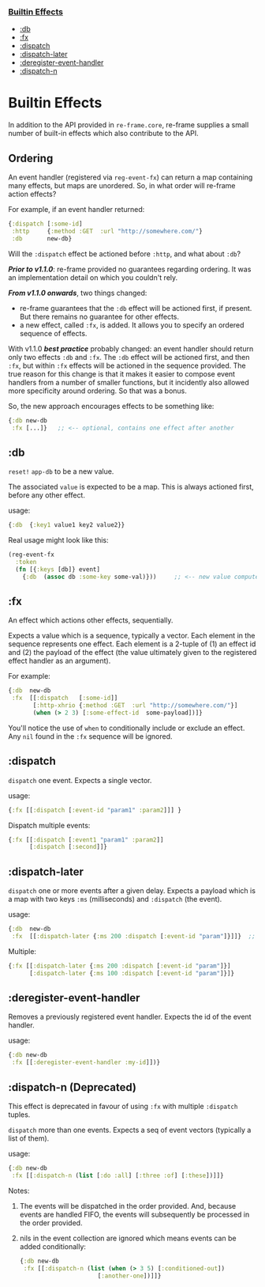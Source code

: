 
<div class="sidebar secondary" style="width: 218px; left: 161px;">
    <h3 class="current">
        <a href="api-builtin-effects.html#top">
            <span class="inner">Builtin Effects</span>
        </a>
    </h3>
    <ul>
        <li class="depth-1">
            <a href="api-builtin-effects.html#db">
                <div class="inner">
                    <span>:db</span>
                </div>
            </a>
        </li>    
        <li class="depth-1">
            <a href="api-builtin-effects.html#fx">
                <div class="inner">
                    <span>:fx</span>
                </div>
            </a>
        </li>
        <li class="depth-1">
            <a href="api-builtin-effects.html#dispatch">
                <div class="inner">
                    <span>:dispatch</span>
                </div>
            </a>
        </li>
        <li class="depth-1">
            <a href="api-builtin-effects.html#dispatch-later">
                <div class="inner">
                    <span>:dispatch-later</span>
                </div>
            </a>
        </li>
        <li class="depth-1">
            <a href="api-builtin-effects.html#deregister-event-handler">
                <div class="inner">
                    <span>:deregister-event-handler</span>
                </div>
            </a>
        </li>
        <li class="depth-1">
            <a href="api-builtin-effects.html#dispatch-n">
                <div class="inner">
                    <span>:dispatch-n</span>
                </div>
            </a>
        </li>                            
    </ul>
</div>


# Builtin Effects

In addition to the API provided in `re-frame.core`, re-frame supplies a small number of 
built-in effects which also contribute to the API.

## Ordering

An event handler (registered via `reg-event-fx`) can return a map containing many effects, but maps are unordered. So, in what order will re-frame action effects?

For example, if an event handler returned:
```clj 
{:dispatch [:some-id]
 :http     {:method :GET  :url "http://somewhere.com/"}
 :db       new-db}
``` 
Will the `:dispatch` effect be actioned before `:http`, and what about `:db`?

***Prior to v1.1.0***: re-frame provided no guarantees regarding ordering. It was an implementation detail on which you couldn't rely.

***From v1.1.0 onwards***, two things changed:

  - re-frame guarantees that the `:db` effect will be actioned first, if present. But there remains no guarantee for other effects.
  - a new effect, called `:fx`, is added. It allows you to specify an ordered sequence of effects.

With v1.1.0 ***best practice*** probably changed: an event handler should return only two effects `:db` and `:fx`. The `:db` effect will be actioned first, and then `:fx`, but within `:fx` effects will be actioned in the sequence provided. The true reason for this change is that it makes it easier to compose event handlers from a number of smaller functions, but it incidently also allowed more specificity around ordering. So that was a bonus. 

So, the new approach encourages effects to be something like:
```clj
{:db new-db 
 :fx [...]}   ;; <-- optional, contains one effect after another
```

## <a name="db"></a> :db

`reset!` `app-db` to be a new value. 

The associated `value` is expected to be a map. This is always
actioned first, before any other effect.

usage:
```clojure
{:db  {:key1 value1 key2 value2}}   
```

Real usage might look like this: 
```clojure
(reg-event-fx
  :token 
  (fn [{:keys [db]} event]
    {:db  (assoc db :some-key some-val)}))     ;; <-- new value computed
```

## <a name="fx"></a> :fx

An effect which actions other effects, sequentially. 

Expects a value which is a sequence, typically a vector. 
Each element in the sequence represents one effect. 
Each element is a 2-tuple of (1) an effect id and (2) the payload of the effect (the value ultimately given to the registered effect handler as an argument). 

For example:
```clj
{:db  new-db 
 :fx  [[:dispatch   [:some-id]]
       [:http-xhrio {:method :GET  :url "http://somewhere.com/"}]
       (when (> 2 3) [:some-effect-id  some-payload])]}
```

You'll notice the use of `when` to conditionally include or exclude an effect. Any `nil` found in the `:fx` sequence will be ignored. 

## <a name="dispatch"></a> :dispatch

`dispatch` one event. Expects a single vector.

usage:
```clojure
{:fx [[:dispatch [:event-id "param1" :param2]]] }
```

Dispatch multiple events:
```clojure
{:fx [[:dispatch [:event1 "param1" :param2]]
      [:dispatch [:second]]}
```

## <a name="dispatch-later"></a> :dispatch-later

`dispatch` one or more events after a given delay. Expects a payload which is a 
map with two keys `:ms` (milliseconds) and `:dispatch` (the event).

usage:
```clj
{:db  new-db 
 :fx  [[:dispatch-later {:ms 200 :dispatch [:event-id "param"]}]]}  ;; dispatch in 200ms
```

Multiple:
```clojure
{:fx [[:dispatch-later {:ms 200 :dispatch [:event-id "param"]}]
      [:dispatch-later {:ms 100 :dispatch [:event-id "param"]}]}
```

   
## <a name="deregister-event-handler"></a> :deregister-event-handler

Removes a previously registered event handler. Expects the id of the event handler. 

usage:
```clojure
{:db new-db
 :fx [[:deregister-event-handler :my-id]])}
```


## <a name="dispatch-n"></a> :dispatch-n (Deprecated)

This effect is deprecated in favour of using `:fx` with multiple `:dispatch` tuples.

`dispatch` more than one events. Expects a seq of event vectors (typically a list of them). 

usage:
```clojure
{:db new-db
 :fx [[:dispatch-n (list [:do :all] [:three :of] [:these])]]}
```

Notes:

  1. The events will be dispatched in the order provided. And, because events are handled FIFO, the events will subsequently be processed in the order provided.
  2. nils in the event collection are ignored which means events can be added
conditionally:

     ```clojure
     {:db new-db
      :fx [[:dispatch-n (list (when (> 3 5) [:conditioned-out])
                           [:another-one])]]}
     ```
